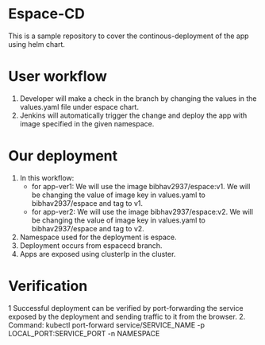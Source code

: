 # Espace-CD
This is a sample repository to cover the continous-deployment of the app using helm chart.

# User workflow
1. Developer will make a check in the branch by changing the values in the values.yaml file under espace chart.
2. Jenkins will automatically trigger the change and deploy the app with image specified in the given namespace.

# Our deployment
1. In this workflow:
    * for app-ver1: We will use the image bibhav2937/espace:v1. We will be changing the value of image key in values.yaml to bibhav2937/espace and tag to v1.
    * for app-ver2: We will use the image bibhav2937/espace:v2. We will be changing the value of image key in values.yaml to bibhav2937/espace and tag to v2.
2. Namespace used for the deployment is espace.
3. Deployment occurs from espacecd branch.
4. Apps are exposed using clusterIp in the cluster.

# Verification
1 Successful deployment can be verified by port-forwarding the service exposed by the deployment and sending traffic to it from the browser.
2. Command: kubectl port-forward service/SERVICE_NAME -p LOCAL_PORT:SERVICE_PORT -n NAMESPACE

